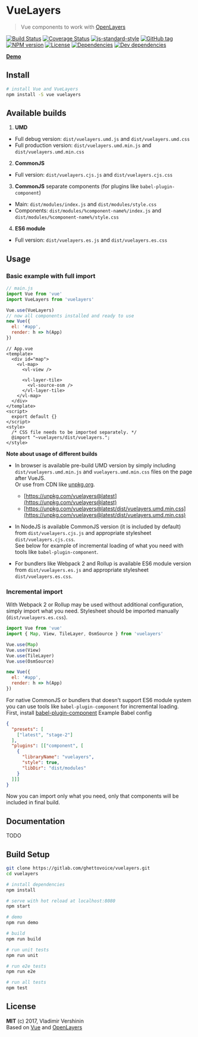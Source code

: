 # VueLayers

> Vue components to work with [OpenLayers](https://openlayers.org)

[![Build Status](https://travis-ci.org/ghettovoice/vuelayers.svg?branch=master)](https://travis-ci.org/ghettovoice/vuelayers)
[![Coverage Status](https://coveralls.io/repos/github/ghettovoice/vuelayers/badge.svg?branch=master)](https://coveralls.io/github/ghettovoice/vuelayers?branch=master)
[![js-standard-style](https://img.shields.io/badge/code%20style-standard-brightgreen.svg)](http://standardjs.com)
[![GitHub tag](https://img.shields.io/github/tag/ghettovoice/vuelayers.svg)](https://github.com/ghettovoice/vuelayers/releases)
[![NPM version](https://img.shields.io/npm/v/vuelayers.svg)](https://www.npmjs.com/package/vuelayers)
[![License](https://img.shields.io/github/license/ghettovoice/vuelayers.svg)](https://github.com/ghettovoice/vuelayers/blob/master/LICENSE)
[![Dependencies](https://img.shields.io/david/ghettovoice/vuelayers.svg)](https://david-dm.org/ghettovoice/vuelayers)
[![Dev dependencies](https://img.shields.io/david/dev/ghettovoice/vuelayers.svg)](https://david-dm.org/ghettovoice/vuelayers?type=dev)

**[Demo](https://ghettovoice.github.io/vuelayers/)**

## Install

```bash
# install Vue and VueLayers
npm install -S vue vuelayers
```

## Available builds

1. **UMD**
  - Full debug version: `dist/vuelayers.umd.js` and `dist/vuelayers.umd.css`
  - Full production version: `dist/vuelayers.umd.min.js` and `dist/vuelayers.umd.min.css`
2. **CommonJS**
  - Full version: `dist/vuelayers.cjs.js` and `dist/vuelayers.cjs.css`
3. **CommonJS** separate components (for plugins like `babel-plugin-component`)
  - Main: `dist/modules/index.js` and `dist/modules/style.css`
  - Components: `dist/modules/%component-name%/index.js` and `dist/modules/%component-name%/style.css`
4. **ES6 module**
  - Full version: `dist/vuelayers.es.js` and `dist/vuelayers.es.css`

## Usage 

### Basic example with full import 

```js
// main.js
import Vue from 'vue'
import VueLayers from 'vuelayers'

Vue.use(VueLayers)
// now all components installed and ready to use
new Vue({
  el: '#app',
  render: h => h(App)
})
````

```vue
// App.vue
<template>
  <div id="map">
    <vl-map>
      <vl-view />
      
      <vl-layer-tile>
        <vl-source-osm />
      </vl-layer-tile>
    </vl-map>
  </div>
</template>
<script>
  export default {}
</script>
<style>
  /* CSS file needs to be imported separately. */
  @import "~vuelayers/dist/vuelayers.";
</style>
```

**Note about usage of different builds**

* In browser is available pre-build UMD version by simply including `dist/vuelayers.umd.min.js` and `vuelayers.umd.min.css` files 
  on the page after VueJS.  
  Or use from CDN like [unpkg.org](https://unpkg.com).  
  * [https://unpkg.com/vuelayers@latest](https://unpkg.com/vuelayers@latest)
  * [https://unpkg.com/vuelayers@latest/dist/vuelayers.umd.min.css](https://unpkg.com/vuelayers@latest/dist/vuelayers.umd.min.css)
  
* In NodeJS is available CommonJS version (it is included by default) from `dist/vuelayers.cjs.js` and
  appropriate stylesheet `dist/vuelayers.cjs.css`.  
  See below for example of incremental loading of what you need with tools like `babel-plugin-component`.
  
* For bundlers like Webpack 2 and Rollup is available ES6 module version from `dist/vuelayers.es.js` and 
  appropriate stylesheet `dist/vuelayers.es.css`.

### Incremental import  

With Webpack 2 or Rollup may be used without additional configuration, simply import what you need.
Stylesheet should be imported manually (`dist/vuelayers.es.css`).

```js
import Vue from 'vue'
import { Map, View, TileLayer, OsmSource } from 'vuelayers'

Vue.use(Map)
Vue.use(View)
Vue.use(TileLayer)
Vue.use(OsmSource)

new Vue({
  el: '#app',
  render: h => h(App)
})
```

For native CommonJS or bundlers that doesn't support ES6 module system you can use tools like `babel-plugin-component`
for incremental loading.  
First, install [babel-plugin-component](https://github.com/QingWei-Li/babel-plugin-component)
Example Babel config 
```json
{
  "presets": [
    ["latest", "stage-2"]
  ],
  "plugins": [["component", [
    {
      "libraryName": "vuelayers",
      "style": true,
      "libDir": "dist/modules"
    }
  ]]]
}
```
Now you can import only what you need, only that components will be included in final build.

## Documentation

TODO

## Build Setup

``` bash
git clone https://gitlab.com/ghettovoice/vuelayers.git
cd vuelayers

# install dependencies
npm install

# serve with hot reload at localhost:8080
npm start

# demo 
npm run demo

# build
npm run build

# run unit tests
npm run unit

# run e2e tests
npm run e2e

# run all tests
npm test
```

## License

**MIT** (c) 2017, Vladimir Vershinin  
Based on [Vue](https://vuejs.org/) and [OpenLayers](https://openlayers.org/)
